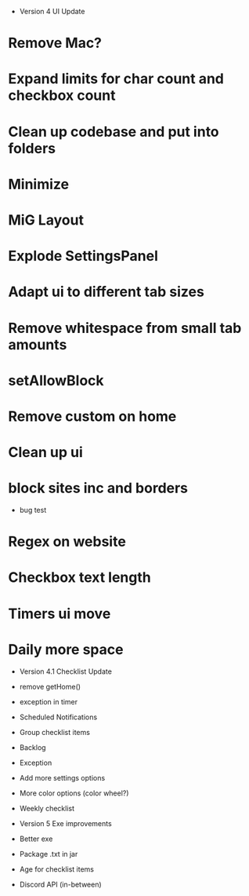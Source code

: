 - Version 4 UI Update
# Remove Mac?
# Expand limits for char count and checkbox count
# Clean up codebase and put into folders
# Minimize
# MiG Layout
# Explode SettingsPanel
# Adapt ui to different tab sizes
# Remove whitespace from small tab amounts
# setAllowBlock
# Remove custom on home
# Clean up ui
# block sites inc and borders
- bug test
# Regex on website
# Checkbox text length
# Timers ui move
# Daily more space

- Version 4.1 Checklist Update
- remove getHome()
- exception in timer
- Scheduled Notifications
- Group checklist items
- Backlog
- Exception
- Add more settings options
- More color options (color wheel?)
- Weekly checklist

- Version 5 Exe improvements
- Better exe
- Package .txt in jar
- Age for checklist items
- Discord API (in-between)